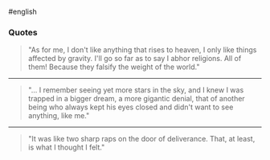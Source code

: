 #english 
### Quotes

>"As for me, I don't like anything that rises to heaven, I only like things affected by gravity. I'll go so far as to say I abhor religions. All of them! Because they falsify the weight of the world."

___

> "... I remember seeing yet more stars in the sky, and I knew I was trapped in a bigger dream, a more gigantic denial, that of another being who always kept his eyes closed and didn't want to see anything, like me."

___

> "It was like two sharp raps on the door of deliverance. That, at least, is what I thought I felt."


